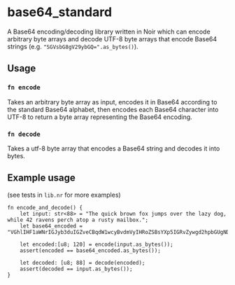 # base64_standard

A Base64 encoding/decoding library written in Noir which can encode arbitrary byte arrays and decode UTF-8 byte arrays that encode Base64 strings (e.g. `"SGVsbG8gV29ybGQ=".as_bytes()`).

## Usage

### `fn encode`
Takes an arbitrary byte array as input, encodes it in Base64 according to the standard Base64 alphabet, then encodes each Base64 character into UTF-8 to return a byte array representing the Base64 encoding.

### `fn decode`
Takes a utf-8 byte array that encodes a Base64 string and decodes it into bytes.

## Example usage
(see tests in `lib.nr` for more examples)

```
fn encode_and_decode() {
    let input: str<88> = "The quick brown fox jumps over the lazy dog, while 42 ravens perch atop a rusty mailbox.";
    let base64_encoded = "VGhlIHF1aWNrIGJyb3duIGZveCBqdW1wcyBvdmVyIHRoZSBsYXp5IGRvZywgd2hpbGUgNDIgcmF2ZW5zIHBlcmNoIGF0b3AgYSBydXN0eSBtYWlsYm94Lg==";

    let encoded:[u8; 120] = encode(input.as_bytes());
    assert(encoded == base64_encoded.as_bytes());

    let decoded: [u8; 88] = decode(encoded);
    assert(decoded == input.as_bytes());
}
```
